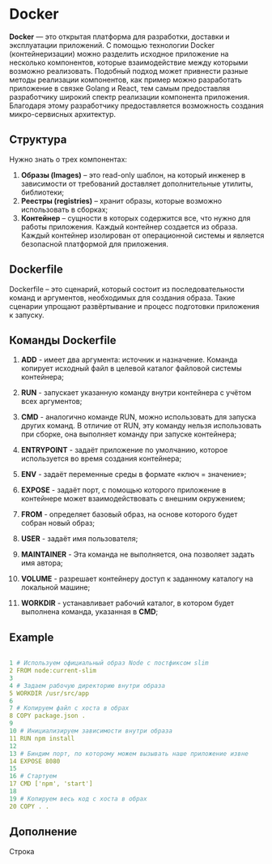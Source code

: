 # Docker

__Docker__ — это открытая платформа для разработки, доставки и эксплуатации приложений. C помощью технологии Docker (контейнеризации) можно разделить исходное приложение на несколько компонентов, которые взаимодействие между которыми возможно реализовать. Подобный подход может привнести разные методы реализации компонентов, как пример можно разработать приложение в связке Golang и React, тем самым предоставляя разработчику широкий спектр реализации компонента приложения. Благодаря этому разработчику предоставляется возможность создания микро-сервисных архитектур.

## Структура
Нужно знать о  трех компонентах:

1. __Образы (Images)__ – это read-only шаблон, на который инженер в зависимости от требований доставляет дополнительные утилиты, библиотеки;
2. __Реестры (registries)__ – хранит образы, которые возможно использовать в сборках;
3. __Контейнер__ –  сущности в  которых содержится все, что нужно для работы приложения. Каждый контейнер создается из образа. Каждый контейнер изолирован от операционной системы и является безопасной платформой для приложения.


## Dockerfile

Dockerfile – это сценарий, который состоит из последовательности команд и аргументов, необходимых для создания образа. Такие сценарии упрощают развёртывание и процесс подготовки приложения к запуску.

## Команды Dockerfile

1. __ADD__ - имеет два аргумента: источник и назначение. Команда копирует исходный файл в целевой каталог файловой системы контейнера;

2. __RUN__ - запускает указанную команду внутри контейнера с учётом всех аргументов;

3. __CMD__ - аналогично команде RUN, можно использовать для запуска других команд. В отличие от RUN, эту команду нельзя использовать при сборке, она выполняет команду при запуске контейнера;

4. __ENTRYPOINT__ - задаёт приложение по умолчанию, которое используется во время создания контейнера;

5. __ENV__ - задаёт переменные среды в формате «ключ = значение»;

6. __EXPOSE__ - задаёт порт, с помощью которого приложение в контейнере может взаимодействовать с внешним окружением;

7. __FROM__ - определяет базовый образ, на основе которого будет собран новый образ;

8. __USER__ - задаёт имя пользователя;

9. __MAINTAINER__ - Эта команда не выполняется, она позволяет задать имя автора;

10. __VOLUME__ - разрешает контейнеру доступ к заданному каталогу на локальной машине;

11. __WORKDIR__ - устанавливает рабочий каталог, в котором будет выполнена команда, указанная в __CMD__;

## Example

```yml

1 # Используем официальный образ Node с постфиксом slim
2 FROM node:current-slim
3
4 # Задаем рабочую директорию внутри образа
5 WORKDIR /usr/src/app
6
7 # Копируем файл с хоста в обрах
8 COPY package.json .
9
10 # Инициализируем зависимости внутри образа 
11 RUN npm install
12 
13 # Биндим порт, по которому можем вызывать наше приложение извне
14 EXPOSE 8080
15
16 # Стартуем
17 CMD ['npm', 'start']
18
19 # Копируем весь код с хоста в обрах
20 COPY . .
```

## Дополнение


Строка 


